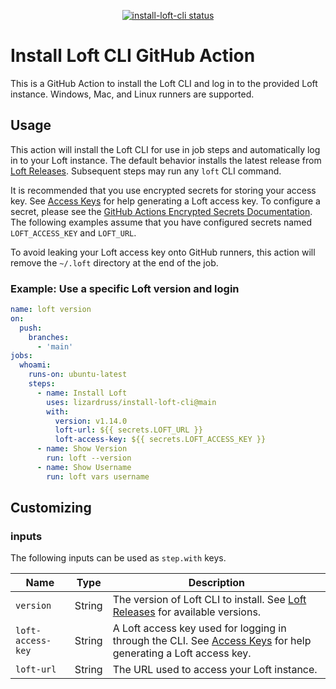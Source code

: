 <p align="center">
  <a href="https://github.com/lizardruss/install-loft-cli/actions"><img alt="install-loft-cli status" src="https://github.com/lizardruss/install-loft-cli/workflows/build-test/badge.svg"></a>
</p>

# Install Loft CLI GitHub Action

This is a GitHub Action to install the Loft CLI and log in to the provided Loft instance. Windows, Mac, and Linux runners are supported.

## Usage

This action will install the Loft CLI for use in job steps and automatically log in to your Loft instance. The default behavior installs the latest release from [Loft Releases](https://github.com/loft-sh/loft/releases). Subsequent steps may run any `loft` CLI command.

It is recommended that you use encrypted secrets for storing your access key. See [Access Keys](https://loft.sh/docs/auth/access-keys) for help generating a Loft access key. To configure a secret, please see the [GitHub Actions Encrypted Secrets Documentation](https://docs.github.com/en/actions/reference/encrypted-secrets). The following examples assume that you have configured secrets named `LOFT_ACCESS_KEY` and `LOFT_URL`.

To avoid leaking your Loft access key onto GitHub runners, this action will remove the `~/.loft` directory at the end of the job.

### Example: Use a specific Loft version and login
```yaml
name: loft version
on:
  push:
    branches:
      - 'main'
jobs:
  whoami:
    runs-on: ubuntu-latest
    steps:
      - name: Install Loft
        uses: lizardruss/install-loft-cli@main
        with:
          version: v1.14.0
          loft-url: ${{ secrets.LOFT_URL }}
          loft-access-key: ${{ secrets.LOFT_ACCESS_KEY }}
      - name: Show Version
        run: loft --version
      - name: Show Username
        run: loft vars username
```

## Customizing

### inputs

The following inputs can be used as `step.with` keys. 

| Name                | Type     | Description                        |
|---------------------|----------|------------------------------------|
| `version`           | String   | The version of Loft CLI to install. See [Loft Releases](https://github.com/loft-sh/loft/releases) for available versions.
| `loft-access-key`        | String   | A Loft access key used for logging in through the CLI. See [Access Keys](https://loft.sh/docs/auth/access-keys) for help generating a Loft access key.
| `loft-url`          | String   | The URL used to access your Loft instance.